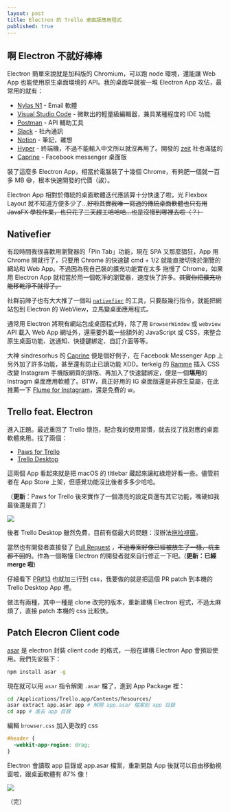 ```yaml
---
layout: post
title: Electron 的 Trello 桌面版應用程式
published: true
---
```


## 啊 Electron 不就好棒棒

Electron 簡單來說就是加料版的 Chromium，可以跑 node 環境，還能讓 Web App 也能使用原生桌面環境的 API。我的桌面早就被一堆 Electron App 攻佔，最常用的就有：

* [Nylas N1](https://nylas.com/) - Email 軟體
* [Visual Studio Code](https://code.visualstudio.com/) - 微軟出的輕量級編輯器，兼具某種程度的 IDE 功能
* [Postman](https://www.getpostman.com/) - API 輔助工具
* [Slack](https://slack.com/) - 社內通訊
* [Notion](https://www.notion.so/) - 筆記，雜想
* [Hyper](https://hyper.is/) - 終端機，不過不能輸入中文所以就沒再用了。開發的 [zeit](https://github.com/zeit) 社也滿猛的
* [Caprine](https://github.com/sindresorhus/caprine) - Facebook messenger 桌面版

裝了這麼多 Electron App，相當於電腦裝了十幾個 Chrome，有夠肥一個就一百多 MB 😅，根本快速開發的代價（誒）。

Electron App 相對於傳統的桌面軟體迭代應該算十分快速了啦，光 Flexbox Layout 就不知道方便多少了...~~好啦其實我唯一寫過的傳統桌面軟體也只有用 JavaFX 學校作業，也只花了三天趕工哈哈哈...也是沒慢到哪裡去啦（？）~~

## Nativefier

有段時間我很喜歡用瀏覽器的「Pin Tab」功能，現在 SPA 又那麼猖狂，App 用 Chrome 開就行了，只要用 Chrome 的快速鍵 cmd + 1/2 就能直接切換於瀏覽的網站和 Web App。不過因為我自己裝的擴充功能實在太多 拖慢了 Chrome，如果用 Electron App 就相當於用一個乾淨的瀏覽器，速度快了許多。~~其實你把擴充功能移乾淨不就得了。~~

社群前陣子也有大大推了一個叫 [`nativefier`](https://github.com/jiahaog/nativefier) 的工具，只要敲幾行指令，就能把網站包到 Electron 的 WebView，立馬變桌面應用程式。

通常用 Electron 將現有網站包成桌面程式時，除了用 `BrowserWindow` 或 `webview` API 載入 Web App 網址外，還需要外載一些額外的 JavaScript 或 CSS，來整合原生桌面功能、送通知、快捷鍵綁定、自訂介面等等。

大神 sindresorhus 的 [Caprine](https://github.com/sindresorhus/caprine) 便是個好例子，在 Facebook Messenger App 上另外加了許多功能，甚至還有防止已讀功能 XDD。terkelg 的 [Ramme](https://github.com/terkelg/ramme) 插入 CSS 改變 Instagram 手機版網頁的排版、再加入了快速鍵綁定，便是一個**堪用**的 Instragm 桌面應用軟體了。BTW，真正好用的 IG 桌面版還是非原生莫屬，在此推薦一下 [Flume for Instagram](https://itunes.apple.com/us/app/flume-for-instagram/id792425898)，還是免費的 w。

## Trello feat. Electron

進入正題。最近重回了 Trello 懷抱，配合我的使用習慣，就去找了找對應的桌面軟體來用。找了兩個：

* [Paws for Trello](http://friendlyfox.es/pawsfortrello/)
* [Trello Desktop](https://github.com/danielchatfield/trello-desktop)

這兩個 App 看起來就是把 macOS 的 titlebar 藏起來讓紅綠燈好看一些。儘管前者在 App Store 上架，但感覺功能沒比後者多多少哈哈。

（**更新**：Paws for Trello 後來實作了一個漂亮的設定頁還有其它功能，嘴硬如我最後還是買了）

![](https://lh3.googleusercontent.com/gDwO7Rcc_DiHTqNTa9W8_u5WggQxm1km4TL630k66fGucUYCKoU4PEjqVodsSsB5wtw1rHket9Mnh-2qSyPWIU0Nn0TZsoLOitMniwifs2JFkgQJysppEK0rTDsPasRDvj1-axpA6oEanesF-42NvwTAWxeVmN-SjspdOPUxgdj8P9LkJPHACA49dCYXPfHrfbqP_SsFYKL7FlReq9b0Xbs5VWQmCPlWewyN12bZQq7-j3_POwhXRwPqFwvb5zfx9in7AibIxgz5wQAgNR-TUVwiPvN0nKIX5XrMVPCLHOgsHsIeFfQuHZuJaJ56kZ5kc-t9m11F5x0_BB6uoODrHd8UEumqEDA9hHGh8P4jnVMXYXmBZjGCcpSaIK_076JKVgUZ_cVxzcC_oDa0_YfS4Si-9qbT8RKEK-AMhvNKYVhsJ6z1N1ZCeG4O57uqmn0TzM6iBMQ_01LXYt1Db4AQxRdoE7m5PgbUU-WOkN_ZhJhRFcsIDxLoZT9gngSJlAZJT0j9t0G9hniF5uImwh7onklliQayTsA8N9PpJc-CpkrVjko3WjAbXyNqzrdm1QCDScI0PV2cEhFy4BJvsFFfZUrXl1W7PdYJJKHYfVUTRrDeAIIfiQ=w971-h626-no)


後者 Trello Desktop 雖然免費，目前有個最大的問題：沒辦法[拖拉視窗](https://github.com/danielchatfield/trello-desktop/issues/6)。

當然也有開發者直接發了 [Pull Request](https://github.com/danielchatfield/trello-desktop/pull/13) ，~~不過專案好像已經被放生了一樣，坑主都不回的~~。作為一個略懂 Electron 的開發者就來自行修正一下吧。(**更新：已經 merge 啦**)

仔細看下 [PR#13](https://github.com/danielchatfield/trello-desktop/pull/13) 也就加三行到 css，我要做的就是把這個 PR patch 到本機的 Trello Desktop App 裡。

做法有兩種，其中一種是 clone 改完的版本，重新建構 Electron 程式，不過太麻煩了，直接 patch 本機的 css 比較快。

## Patch Elecron Client code

[asar](https://github.com/electron/asar) 是 electron 封裝 client code 的格式，一般在建構 Electron App 會預設使用。我們先安裝下：

```bash
npm install asar -g
```

現在就可以用 `asar` 指令解開 `.asar` 檔了，進到 App Package 裡：

```bash
cd /Applications/Trello.app/Contents/Resources/
asar extract app.asar app # 解開 app.asar 檔案到 app 目錄
cd app # 進去 app 目錄
```

編輯 `browser.css` 加入更改的 css

```css
#header {
  -webkit-app-region: drag;
}
```

Electron 會讀取 app 目錄或 app.asar 檔案，重新開啟 App 後就可以自由移動視窗啦，跟桌面軟體有 87% 像！

![](https://lh3.googleusercontent.com/w7WF_SiDo7mrJanSRR72ieb_NTOPpblGcK-nMovxrnQvAG_1fcKuZ_EhIC_5_8-kXSIztIoEMk3l2gqoNlQx8VOS1UW98E6YVlBqV8qJOLD7YPAeY_eVZWWpdHkbtuBQh3O5g_xcFU-_IiHlVOcDVWiAdfdQipK7AmN7RHNs5fuTMLEo4ZDRZGH3ic9u92FT4A8n2z75P9y7kWMmYhQ_lyuFWaOSyxwXke_iJR0UY9L1uMnW856i651cuQNlp2br9rGAB-LSGKElDQpI64h2HxTk9eln2tMcvMG1SO9Qz6AF7kcbFanCL7uKv1AoGGX81qlGugiUtkq_I8uNASIVbPaeVxSdJniKa46DJuc-twautw6qdHUQ5jgpJyKOmUtbosVeJK5DS50jrsGzyOQPVbH7SzVpavlpKqnUAxOZ9AEAsxX0sf6cROCPtvHe3UvUqSTEwXk841vTgoxrS27ysLXVRVhdZe8CEE5vSbDIIObdHkV0CVULCWRKspmFInNEd4m-cvE4pHWdycItvMJo7dqN5gydHPIBZzU7z50b8Hn2_wYzUA7miYPvpMpOmsaW4BSOwkW1bPHGG0_2mf0gGWlR8URwayBvSouObSCoaDDGostsNw=w1188-h737-no)

（完）